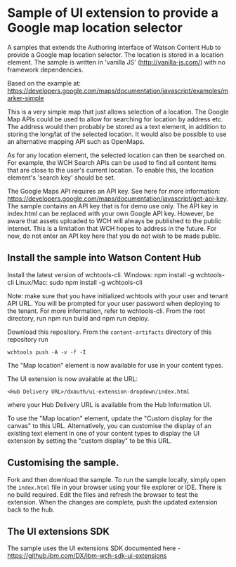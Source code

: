 # Sample of UI extension to provide a Google map location selector

A samples that extends the Authoring interface of Watson Content Hub to provide a Google map location selector. The location is stored in a location element. The sample is written in 'vanilla JS' (http://vanilla-js.com/) with no framework dependencies.

Based on the example at: https://developers.google.com/maps/documentation/javascript/examples/marker-simple

This is a very simple map that just allows selection of a location. The Google Map APIs could be used to allow for searching for location by address etc. The address would then probably be stored as a text element, in addition to storing the long/lat of the selected location. It would also be possible to use an alternative mapping API such as OpenMaps.

As for any location element, the selected location can then be searched on. For example, the WCH Search APIs can be used to find all content items that are close to the user's current location. To enable this, the location element's 'search key' should be set.

The Google Maps API requires an API key. See here for more information: https://developers.google.com/maps/documentation/javascript/get-api-key. The sample contains an API key that is for demo use only. The API key in index.html can be replaced with your own Google API key. However, be aware that assets uploaded to WCH will always be published to the public internet. This is a limitation that WCH hopes to address in the future. For now, do not enter an API key here that you do not wish to be made public.

## Install the sample into Watson Content Hub

Install the latest version of wchtools-cli. Windows: npm install -g wchtools-cli Linux/Mac: sudo npm install -g wchtools-cli

Note: make sure that you have initialized wchtools with your user and tenant API URL. You will be prompted for your user password when deploying to the tenant. For more information, refer to wchtools-cli.
From the root directory, run npm run build and npm run deploy.

Download this repository. From the ```content-artifacts``` directory of this repository run

```wchtools push -A -v -f -I```

The "Map location" element is now available for use in your content types.

The UI extension is now available at the URL:

```<Hub Delivery URL>/dxauth/ui-extension-dropdown/index.html```

where your Hub Delivery URL is available from the Hub Information UI.

To use the "Map location" element, update the "Custom display for the canvas" to this URL. Alternatively, you can customise the display of an existing text element in one of your content types to display the UI extension by setting the "custom display" to be this URL.

## Customising the sample.

Fork and then download the sample. To run the sample locally, simply open the ```index.html``` file in your browser using your file explorer or IDE. There is no build required. Edit the files and refresh the browser to test the extension. When the changes are complete, push the updated extension back to the hub.

## The UI extensions SDK

The sample uses the UI extensions SDK documented here - https://github.ibm.com/DX/ibm-wch-sdk-ui-extensions

